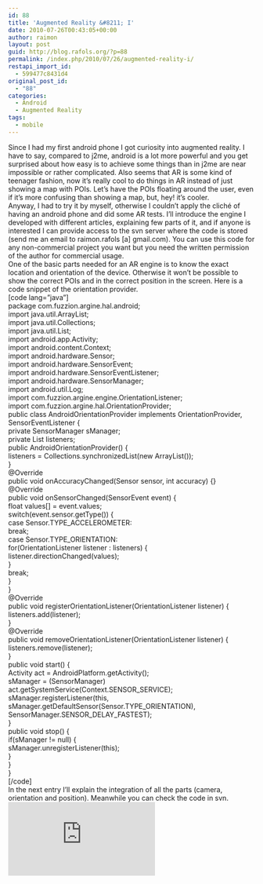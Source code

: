 ```yaml
---
id: 88
title: 'Augmented Reality &#8211; I'
date: 2010-07-26T00:43:05+00:00
author: raimon
layout: post
guid: http://blog.rafols.org/?p=88
permalink: /index.php/2010/07/26/augmented-reality-i/
restapi_import_id:
  - 599477c8431d4
original_post_id:
  - "88"
categories:
  - Android
  - Augmented Reality
tags:
  - mobile
---
```

Since I had my first android phone I got curiosity into augmented reality. I have to say, compared to j2me, android is a lot more powerful and you get surprised about how easy is to achieve some things than in j2me are near impossible or rather complicated. Also seems that AR is some kind of teenager fashion, now it&#8217;s really cool to do things in AR instead of just showing a map with POIs. Let&#8217;s have the POIs floating around the user, even if it&#8217;s more confusing than showing a map, but, hey! it&#8217;s cooler.  
Anyway, I had to try it by myself, otherwise I couldn&#8217;t apply the cliché of having an android phone and did some AR tests. I&#8217;ll introduce the engine I developed with different articles, explaining few parts of it, and if anyone is interested I can provide access to the svn server where the code is stored (send me an email to raimon.rafols [a] gmail.com). You can use this code for any non-commercial project you want but you need the written permission of the author for commercial usage.  
One of the basic parts needed for an AR engine is to know the exact location and orientation of the device. Otherwise it won&#8217;t be possible to show the correct POIs and in the correct position in the screen. Here is a code snippet of the orientation provider.  
[code lang=&#8221;java&#8221;]  
package com.fuzzion.argine.hal.android;  
import java.util.ArrayList;  
import java.util.Collections;  
import java.util.List;  
import android.app.Activity;  
import android.content.Context;  
import android.hardware.Sensor;  
import android.hardware.SensorEvent;  
import android.hardware.SensorEventListener;  
import android.hardware.SensorManager;  
import android.util.Log;  
import com.fuzzion.argine.engine.OrientationListener;  
import com.fuzzion.argine.hal.OrientationProvider;  
public class AndroidOrientationProvider implements OrientationProvider, SensorEventListener {  
private SensorManager sManager;  
private List listeners;  
public AndroidOrientationProvider() {  
listeners = Collections.synchronizedList(new ArrayList());  
}  
@Override  
public void onAccuracyChanged(Sensor sensor, int accuracy) {}  
@Override  
public void onSensorChanged(SensorEvent event) {  
float values[] = event.values;  
switch(event.sensor.getType()) {  
case Sensor.TYPE_ACCELEROMETER:  
break;  
case Sensor.TYPE_ORIENTATION:  
for(OrientationListener listener : listeners) {  
listener.directionChanged(values);  
}  
break;  
}  
}  
@Override  
public void registerOrientationListener(OrientationListener listener) {  
listeners.add(listener);  
}  
@Override  
public void removeOrientationListener(OrientationListener listener) {  
listeners.remove(listener);  
}  
public void start() {  
Activity act = AndroidPlatform.getActivity();  
sManager = (SensorManager) act.getSystemService(Context.SENSOR_SERVICE);  
sManager.registerListener(this, sManager.getDefaultSensor(Sensor.TYPE\_ORIENTATION), SensorManager.SENSOR\_DELAY_FASTEST);  
}  
public void stop() {  
if(sManager != null) {  
sManager.unregisterListener(this);  
}  
}  
}  
[/code]  
In the next entry I&#8217;ll explain the integration of all the parts (camera, orientation and position). Meanwhile you can check the code in svn.  
![](http://labs.rafols.org/img.php?id=ar1-post)